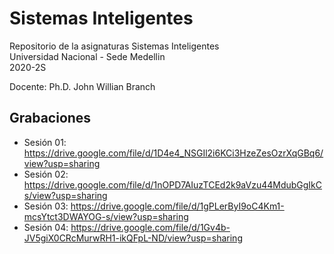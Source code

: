 # Sistemas Inteligentes

Repositorio de la asignaturas Sistemas Inteligentes  
Universidad Nacional - Sede Medellin  
2020-2S

Docente: Ph.D. John Willian Branch  

## Grabaciones  
* Sesión 01: https://drive.google.com/file/d/1D4e4_NSGIl2i6KCi3HzeZesOzrXqGBq6/view?usp=sharing  
* Sesión 02: https://drive.google.com/file/d/1nOPD7AIuzTCEd2k9aVzu44MdubGgIkCs/view?usp=sharing  
* Sesión 03: https://drive.google.com/file/d/1gPLerByI9oC4Km1-mcsYtct3DWAYOG-s/view?usp=sharing  
* Sesión 04: https://drive.google.com/file/d/1Gv4b-JV5giX0CRcMurwRH1-ikQFpL-ND/view?usp=sharing  